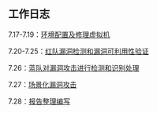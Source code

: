 ## 工作日志

7.17-7.19：[环境配置及修理虚拟机](7.17-7.19环境配置及修理虚拟机)

7.20-7.25：[红队漏洞检测和漏洞可利用性验证](7.20-7.25红队漏洞检测和漏洞可利用性验证)

7.26：[蓝队对漏洞攻击进行检测和识别处理](7.26蓝队对漏洞攻击进行检测和识别处理)

7.27：[场景化漏洞攻击](7.27场景化漏洞攻击)

7.28：[报告整理编写](7.28报告整理编写)
